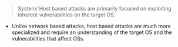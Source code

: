 > System/ Host based attacks are primarily focused on exploiting inherent vulnerabilities on the target OS.

- Unlike network based attacks, host based attacks are much more specialized and require an understanding of the target OS and the vulnerabilities that affect OSs.

